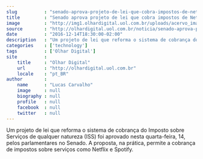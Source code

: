 ```yaml
---
slug          : "senado-aprova-projeto-de-lei-que-cobra-impostos-de-netflix-e-spotify"
title         : "Senado aprova projeto de lei que cobra impostos de Netflix e Spotify"
image         : "http://img1.olhardigital.uol.com.br/uploads/acervo_imagens/2016/08/20160822133310_660_420.jpg"
source        : "http://olhardigital.uol.com.br/noticia/senado-aprova-projeto-de-lei-que-cobra-impostos-de-netflix-e-spotify/64671"
date          : "2016-12-14T18:30:00-02:00"
description   : "Um projeto de lei que reforma o sistema de cobrança do Imposto sobre Serviços de qualquer natureza (ISS) foi aprovado nesta quarta-feira, 14, pelos parlamentares no Senado. A proposta, na prática, permite a cobrança de impostos sobre serviços como Netflix e Spotify."
categories    : ['technology']
tags          : ['Olhar Digital']
site          :
    title     : "Olhar Digital"
    url       : "http://olhardigital.uol.com.br"
    locale    : "pt_BR"
author        :
    name      : "Lucas Carvalho"
    image     : null
    biography : null
    profile   : null
    facebook  : null
    twitter   : null
---
```


Um projeto de lei que reforma o sistema de cobrança do Imposto sobre Serviços de qualquer natureza (ISS) foi aprovado nesta quarta-feira, 14, pelos parlamentares no Senado. A proposta, na prática, permite a cobrança de impostos sobre serviços como Netflix e Spotify.
